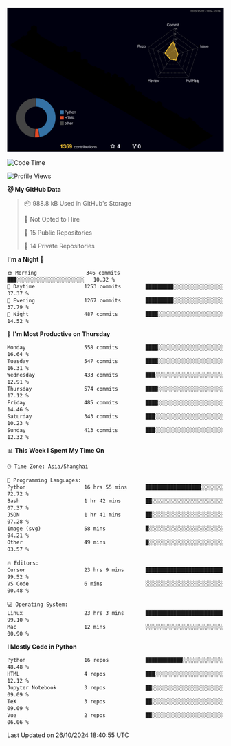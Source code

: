 <!--![](https://raw.githubusercontent.com/BorisYang326/BorisYang326/output/github-contribution-grid-snake-dark.svg) -->
![](./profile-3d-contrib/profile-night-rainbow.svg)
<!--START_SECTION:waka-->
![Code Time](http://img.shields.io/badge/Code%20Time-583%20hrs%2010%20mins-blue)

![Profile Views](http://img.shields.io/badge/Profile%20Views-0-blue)

**🐱 My GitHub Data** 

> 📦 988.8 kB Used in GitHub's Storage 
 > 
> 🚫 Not Opted to Hire
 > 
> 📜 15 Public Repositories 
 > 
> 🔑 14 Private Repositories 
 > 
**I'm a Night 🦉** 

```text
🌞 Morning                346 commits         ███░░░░░░░░░░░░░░░░░░░░░░   10.32 % 
🌆 Daytime                1253 commits        █████████░░░░░░░░░░░░░░░░   37.37 % 
🌃 Evening                1267 commits        █████████░░░░░░░░░░░░░░░░   37.79 % 
🌙 Night                  487 commits         ████░░░░░░░░░░░░░░░░░░░░░   14.52 % 
```
📅 **I'm Most Productive on Thursday** 

```text
Monday                   558 commits         ████░░░░░░░░░░░░░░░░░░░░░   16.64 % 
Tuesday                  547 commits         ████░░░░░░░░░░░░░░░░░░░░░   16.31 % 
Wednesday                433 commits         ███░░░░░░░░░░░░░░░░░░░░░░   12.91 % 
Thursday                 574 commits         ████░░░░░░░░░░░░░░░░░░░░░   17.12 % 
Friday                   485 commits         ████░░░░░░░░░░░░░░░░░░░░░   14.46 % 
Saturday                 343 commits         ███░░░░░░░░░░░░░░░░░░░░░░   10.23 % 
Sunday                   413 commits         ███░░░░░░░░░░░░░░░░░░░░░░   12.32 % 
```


📊 **This Week I Spent My Time On** 

```text
🕑︎ Time Zone: Asia/Shanghai

💬 Programming Languages: 
Python                   16 hrs 55 mins      ██████████████████░░░░░░░   72.72 % 
Bash                     1 hr 42 mins        ██░░░░░░░░░░░░░░░░░░░░░░░   07.37 % 
JSON                     1 hr 41 mins        ██░░░░░░░░░░░░░░░░░░░░░░░   07.28 % 
Image (svg)              58 mins             █░░░░░░░░░░░░░░░░░░░░░░░░   04.21 % 
Other                    49 mins             █░░░░░░░░░░░░░░░░░░░░░░░░   03.57 % 

🔥 Editors: 
Cursor                   23 hrs 9 mins       █████████████████████████   99.52 % 
VS Code                  6 mins              ░░░░░░░░░░░░░░░░░░░░░░░░░   00.48 % 

💻 Operating System: 
Linux                    23 hrs 3 mins       █████████████████████████   99.10 % 
Mac                      12 mins             ░░░░░░░░░░░░░░░░░░░░░░░░░   00.90 % 
```

**I Mostly Code in Python** 

```text
Python                   16 repos            ████████████░░░░░░░░░░░░░   48.48 % 
HTML                     4 repos             ███░░░░░░░░░░░░░░░░░░░░░░   12.12 % 
Jupyter Notebook         3 repos             ██░░░░░░░░░░░░░░░░░░░░░░░   09.09 % 
TeX                      3 repos             ██░░░░░░░░░░░░░░░░░░░░░░░   09.09 % 
Vue                      2 repos             ██░░░░░░░░░░░░░░░░░░░░░░░   06.06 % 
```




 Last Updated on 26/10/2024 18:40:55 UTC
<!--END_SECTION:waka-->
